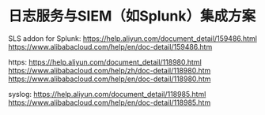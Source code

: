 # 日志服务与SIEM（如Splunk）集成方案

SLS addon for Splunk:
https://help.aliyun.com/document_detail/159486.html
https://www.alibabacloud.com/help/en/doc-detail/159486.htm


https:
https://help.aliyun.com/document_detail/118980.html
https://www.alibabacloud.com/help/zh/doc-detail/118980.htm
https://www.alibabacloud.com/help/en/doc-detail/118980.htm

syslog:
https://help.aliyun.com/document_detail/118985.html
https://www.alibabacloud.com/help/en/doc-detail/118985.htm
